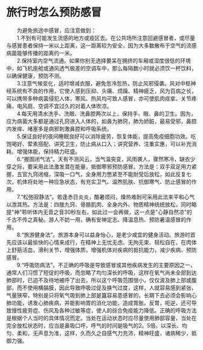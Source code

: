 # 旅行时怎么预防感冒  
  
&emsp;&emsp;为避免旅途中感冒，应注意做到：  
&emsp;&emsp;1.不到有可能发生流感的地方或疫区去。在公共场所注意回避感冒者，或尽量与感冒患者保持一米以上距离，这一距离较为安全，因为大多数散布于空气的流感病菌能够传播的距离约一米。  
&emsp;&emsp;2.保持室内空气流通。如果你别无选择要呆在拥挤的车厢或湿度很低的环境中，如飞机座舱或通风透气极差的空调车中，那么每隔数小时就必须饮一杯饮料，以确保健康，预防不测。  
&emsp;&emsp;3.注意气候变化，适时增减衣服，避免忽冷忽热，防止风邪侵袭。风对中枢神经系统有不良的作用，它使人感到压抑、头痛、烦躁、精神疲乏，风为百病之长，可以携带多种病菌侵犯人体，寒风、热风均可致人感冒，亦可使肌肉痉挛、关节疼痛，电风扇、空调不宜过久的对着人体吹凉。  
&emsp;&emsp;4.每天用清水洗手、洗眼、洗鼻腔两次以上，保持手、眼、鼻的卫生。因为，应为病菌大多都是通过孔窍进入人体的，如鼻为肺窍，肺为娇脏，最易受邪，鼻腔内发痒、堵塞多是病邪刺激鼻腔和呼吸系统。  
&emsp;&emsp;5.保证良好的夜间睡眠良好可以消除疲劳，恢复体能，提高免疫细胞功效。吃饱喝好、荤素搭配、讲究卫生，防止病从口入；讲究营养、注重实惠，可以补充消耗、增强体能，保持精力旺盛。  
&emsp;&emsp;6.“握固闭气法”。天有不测风云，当气温突变，风雨袭人，骤然寒冷，缺衣少穿之际，要采用此法激发潜在能量，抵御寒邪预防感冒。方法是：双手双足用力紧握，五官九窍闭缩，深吸一口气，全身用力憋紧至不能耐受后放松，如此反复七次，机体将处地一种应急状态，有充实卫气、温煦肌肤、抗御寒气、防止感冒的作用。  
&emsp;&emsp;7.“松弛寂静法”。若逢赤日炎炎，酷暑烦闷，燥热难耐可采用此法来平和心气以泄其热。方法是：四肢九窍、骨胳肌肉、全身内外、物质精神统统放松，同时略提"神"聆听体内无音之音30秒左右，如此过一会再做，这一点是"心静自然凉"的千古不传之真秘。游人不妨一用，确有安神定志、降温息热、预防暑温感冒的作用。  
&emsp;&emsp;8.“旅游健身法”。旅游本身可以益身怡心，是老少咸宜的健身活动。旅游时首先应该以最愉快的心情来成行，在精神上无忧无虑、无拘无束、轻松自在，在肉体上舒筋活血，滑利关节，增强体质，增强机体对疾病的抵抗能力，减少疾病、预防感冒。  
&emsp;&emsp;9.“呼吸防病法”。不正确的呼吸是导致感冒或其他疾病发生的主要原因之一，通常人们习惯了短促的呼吸，而忽略了均匀深长的呼吸，这样在氧气尚未全部到达肺部时，已迫不及待地被呼了出去，所以这个呼吸范围很小，仅仅波及肺上部或腹部，而不使用横膈膜，因此导致呼吸过促及换气过度，这样，人就容易感到紧张，气量狭窄，特别是只将氧气吸到肺上部是簋容易患感冒的，长期下去必须会影响心肺功能，诱发心肺疾病，并能影响胃的消化功能，造成胃胀。反胃，呃逆，还可导致慢性疲劳症、伤风及各种过敏等症，使人的综合免疫能力降低。正确的呼吸方法是根据个人当时的具体情况而定。当处在运动状态时应尽量使用肺部容量，当处在完全放松状态时，应当是鼻吸口呼，呼气的时间是吸气的2。5倍，以深长、均匀、柔和，无声息为准，这样，久而久之自感气力充沛，精神旺盛，诸病稀少，抵御力强。